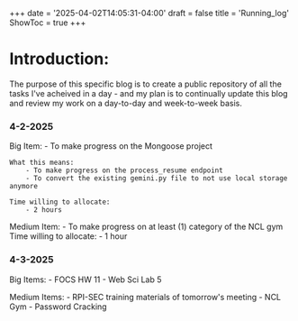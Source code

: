 +++
date = '2025-04-02T14:05:31-04:00'
draft = false
title = 'Running_log'
ShowToc = true
+++

# Introduction:
The purpose of this specific blog is to create a public repository of all the tasks I've acheived in a day - and my plan is to continually update this blog and review my work on a day-to-day and week-to-week basis.

### 4-2-2025
Big Item: 
    - To make progress on the Mongoose project

    What this means:
        - To make progress on the process_resume endpoint
        - To convert the existing gemini.py file to not use local storage anymore

    Time willing to allocate:
        - 2 hours
    
Medium Item:
    - To make progress on at least (1) category of the NCL gym
    Time willing to allocate:
        - 1 hour

### 4-3-2025
Big Items:
    - FOCS HW 11
    - Web Sci Lab 5

Medium Items:
    - RPI-SEC training materials of tomorrow's meeting
    - NCL Gym - Password Cracking
